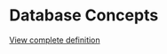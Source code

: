 # Database Concepts

[View complete definition](https://github.com/yousofkortam/CS-Knowledge-Hub/tree/main/Database)